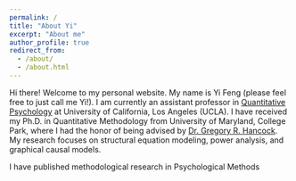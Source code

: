 ```yaml
---
permalink: /
title: "About Yi"
excerpt: "About me"
author_profile: true
redirect_from: 
  - /about/
  - /about.html
---
```


Hi there! Welcome to my personal website. My name is Yi Feng (please feel free to just call me Yi!). I am currently an assistant professor in [Quantitative Psychology](https://www.psych.ucla.edu/graduate/areas-of-study/quantitative-psychology/) at University of California, Los Angeles (UCLA). I have received my Ph.D. in Quantitative Methodology from University of Maryland, College Park, where I had the honor of being advised by [Dr. Gregory R. Hancock](https://education.umd.edu/directory/gregory-r-hancock). My research focuses on structural equation modeling, power analysis, and graphical causal models.

I have published methodological research in Psychological Methods
